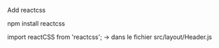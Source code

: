 Add reactcss

npm install reactcss

import reactCSS from 'reactcss'; -> dans le fichier  src/layout/Header.js
